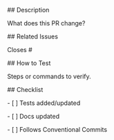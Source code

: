 \## Description

What does this PR change?



\## Related Issues

Closes #



\## How to Test

Steps or commands to verify.



\## Checklist

\- \[ ] Tests added/updated

\- \[ ] Docs updated

\- \[ ] Follows Conventional Commits



